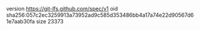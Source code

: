 version https://git-lfs.github.com/spec/v1
oid sha256:057c2ec3259913a73952ad9c585d353486bb4a17a74e22d90567d61e7aab30fa
size 23373
